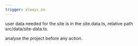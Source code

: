 ```yaml
---
trigger: always_on
---
```


user data needed for the site is in the site.data.ts, relative path src/data/site-data.ts.

analyse the project before any action.